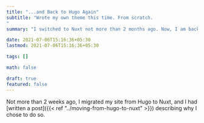 ```yaml
---
title: "...and Back to Hugo Again"
subtitle: "Wrote my own theme this time. From scratch. 
"
summary: "I switched to Nuxt not more than 2 months ago. Now, I am back to using Hugo, and intend to do so for the forseeable future."

date: 2021-07-06T15:16:36+05:30
lastmod: 2021-07-06T15:16:36+05:30

tags: []

math: false

draft: true
featured: false
---
```


Not more than 2 weeks ago, I migrated my site from Hugo to Nuxt, and I had [written a post]({{< ref "../moving-from-hugo-to-nuxt" >}}) describing why I chose to do so. 
